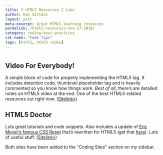 ```yaml
---
title: 2 HTML5 Resources I Like
author: Kai Gittens
layout: post
meta-excerpt: Great HTML5 learning resources
permalink: /html5-resources-nov-17-2010/
category: coding-best-practices
cat-name: "Code Tips"
tags: [html5, html5 video]
---
```

# 

## Video For Everybody!

A simple block of code for properly implementing the HTML5  tag. It includes detection code, thumbnail placeholder tag and is heavily commented so you know how things work. *Best of all*, there’s are detailed notes on HTML5 video at the end. One of the best HTML5-related resources out right now. ([Sitelink»][1])

 [1]: http://camendesign.com/code/video_for_everybody

## HTML5 Doctor

Lots great tutorials and code snippets. Also includes a update of [Eric Meyer’s famous CSS Reset][2] that’s rewritten for HTML5 (get that [here][3]). Lots of useful stuff. ([Sitelink»][4])

 [2]: http://meyerweb.com/eric/tools/css/reset/
 [3]: http://html5doctor.com/html-5-reset-stylesheet/
 [4]: http://html5doctor.com/

Both sites have been added to the “Coding Sites” section on my sidebar.